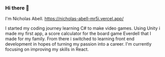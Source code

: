 ### Hi there 👋

I'm Nicholas Abell.
https://nicholas-abell-mr5i.vercel.app/

I started my coding journey learning C# to make video games.
Using Unity i made my first app, a score calculator for the board game Everdell that I made for my family.
From there i switched to learning front end development in hopes of turning my passion into a career. 
I'm currently focusing on improving my skills in React.

<!--
**Nicholas-Abell/Nicholas-Abell** is a ✨ _special_ ✨ repository because its `README.md` (this file) appears on your GitHub profile.

Here are some ideas to get you started:

- 🔭 I’m currently working on ...
- 🌱 I’m currently learning ...
- 👯 I’m looking to collaborate on ...
- 🤔 I’m looking for help with ...
- 💬 Ask me about ...
- 📫 How to reach me: ...
- 😄 Pronouns: ...
- ⚡ Fun fact: ...
-->
